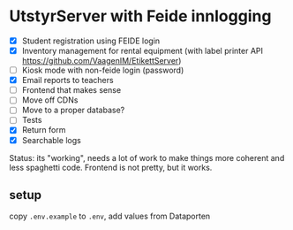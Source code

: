 # UtstyrServer with Feide innlogging
- [x] Student registration using FEIDE login
- [x] Inventory management for rental equipment (with label printer API https://github.com/VaagenIM/EtikettServer)
- [ ] Kiosk mode with non-feide login (password)
- [x] Email reports to teachers
- [ ] Frontend that makes sense
- [ ] Move off CDNs
- [ ] Move to a proper database?
- [ ] Tests
- [x] Return form
- [x] Searchable logs

Status: its "working", needs a lot of work to make things more coherent and less spaghetti code. Frontend is not pretty, but it works.

## setup
copy `.env.example` to `.env`, add values from Dataporten